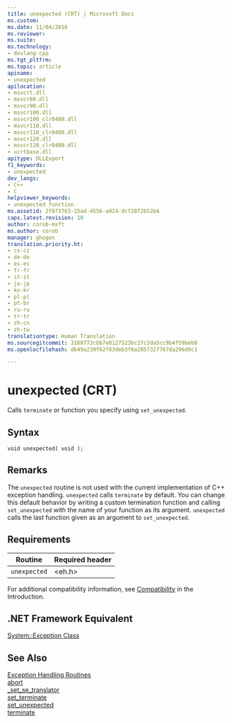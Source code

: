 ```yaml
---
title: unexpected (CRT) | Microsoft Docs
ms.custom: 
ms.date: 11/04/2016
ms.reviewer: 
ms.suite: 
ms.technology:
- devlang-cpp
ms.tgt_pltfrm: 
ms.topic: article
apiname:
- unexpected
apilocation:
- msvcrt.dll
- msvcr80.dll
- msvcr90.dll
- msvcr100.dll
- msvcr100_clr0400.dll
- msvcr110.dll
- msvcr110_clr0400.dll
- msvcr120.dll
- msvcr120_clr0400.dll
- ucrtbase.dll
apitype: DLLExport
f1_keywords:
- unexpected
dev_langs:
- C++
- C
helpviewer_keywords:
- unexpected function
ms.assetid: 2f873763-15ad-4556-a924-dcf28f2b52b4
caps.latest.revision: 10
author: corob-msft
ms.author: corob
manager: ghogen
translation.priority.ht:
- cs-cz
- de-de
- es-es
- fr-fr
- it-it
- ja-jp
- ko-kr
- pl-pl
- pt-br
- ru-ru
- tr-tr
- zh-cn
- zh-tw
translationtype: Human Translation
ms.sourcegitcommit: 3168772cbb7e8127523bc2fc2da5cc9b4f59beb8
ms.openlocfilehash: db49a239f62f83deb3f6a2857327767da296d9c1

---
```

# unexpected (CRT)
Calls `terminate` or function you specify using `set_unexpected`.  
  
## Syntax  
  
```  
void unexpected( void );  
```  
  
## Remarks  
 The `unexpected` routine is not used with the current implementation of C++ exception handling. `unexpected` calls `terminate` by default. You can change this default behavior by writing a custom termination function and calling `set_unexpected` with the name of your function as its argument. `unexpected` calls the last function given as an argument to `set_unexpected`.  
  
## Requirements  
  
|Routine|Required header|  
|-------------|---------------------|  
|`unexpected`|\<eh.h>|  
  
 For additional compatibility information, see [Compatibility](../../c-runtime-library/compatibility.md) in the Introduction.  
  
## .NET Framework Equivalent  
 [System::Exception Class](https://msdn.microsoft.com/en-us/library/system.exception.aspx)  
  
## See Also  
 [Exception Handling Routines](../../c-runtime-library/exception-handling-routines.md)   
 [abort](../../c-runtime-library/reference/abort.md)   
 [_set_se_translator](../../c-runtime-library/reference/set-se-translator.md)   
 [set_terminate](../../c-runtime-library/reference/set-terminate-crt.md)   
 [set_unexpected](../../c-runtime-library/reference/set-unexpected-crt.md)   
 [terminate](../../c-runtime-library/reference/terminate-crt.md)


<!--HONumber=Jan17_HO1-->


